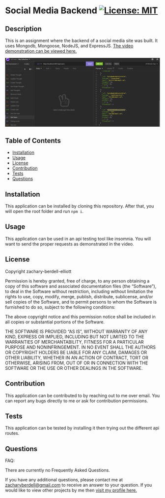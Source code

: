 # Social Media Backend [![License: MIT](https://img.shields.io/badge/License-MIT-yellow.svg)](https://opensource.org/licenses/MIT)

## Description
This is an assignment where the backend of a social media site was built. It uses Mongodb, Mongoose, NodeJS, and ExpressJS. [The video demonstration can be viewed here.](https://drive.google.com/file/d/1w0sXd_5CWbDUJRZKrdi6nZ4x4r1XL_0F/view?usp=sharing)

![Image of the api routes being tested in insomnia.](./assets/social-network-image.png)

## Table of Contents
* [Installation](#installation)
* [Usage](#usage)
* [License](#license)
* [Contribution](#contribution)
* [Tests](#tests)
* [Questions](#questions)

## Installation 
This application can be installed by cloning this repository. After that, you will open the root folder and run `npm i`. 

## Usage 
This application can be used in an api testing tool like insomnia. You will want to send the proper requests as demonstrated in the video.

## License 
Copyright zachary-berdell-elliott

Permission is hereby granted, free of charge, to any person obtaining a copy of this software and associated documentation files (the “Software”), to deal in the Software without restriction, including without limitation the rights to use, copy, modify, merge, publish, distribute, sublicense, and/or sell copies of the Software, and to permit persons to whom the Software is furnished to do so, subject to the following conditions:

  The above copyright notice and this permission notice shall be included in all copies or substantial portions of the Software.
    
  THE SOFTWARE IS PROVIDED “AS IS”, WITHOUT WARRANTY OF ANY KIND, EXPRESS OR IMPLIED, INCLUDING BUT NOT LIMITED TO THE WARRANTIES OF MERCHANTABILITY, FITNESS FOR A PARTICULAR PURPOSE AND NONINFRINGEMENT. IN NO EVENT SHALL THE AUTHORS OR COPYRIGHT HOLDERS BE LIABLE FOR ANY CLAIM, DAMAGES OR OTHER LIABILITY, WHETHER IN AN ACTION OF CONTRACT, TORT OR OTHERWISE, ARISING FROM, OUT OF OR IN CONNECTION WITH THE SOFTWARE OR THE USE OR OTHER DEALINGS IN THE SOFTWARE.

## Contribution 
This application can be contributed to by reaching out to me over email. You can report any bugs directly to me or ask for contribution permissions.

## Tests 
This application can be tested by installing it then trying out the different api routes.

## Questions 
FAQ: 

There are currently no Frequently Asked Questions.

If you have any additional questions, please contact me at zacharyberdell@gmail.com to receive an answer to your question. If you would like to view other projects by me then [visit my profile here.](https://github.com/zachary-berdell-elliott)

